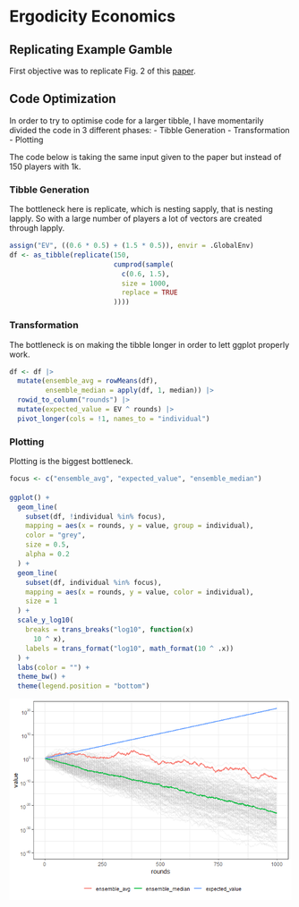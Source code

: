 
<!-- README.md is generated from README.Rmd. Please edit that file -->

# Ergodicity Economics

## Replicating Example Gamble

First objective was to replicate Fig. 2 of this
[paper](https://rdcu.be/cS2t3).

## Code Optimization

In order to try to optimise code for a larger tibble, I have momentarily
divided the code in 3 different phases: - Tibble Generation -
Transformation - Plotting

The code below is taking the same input given to the paper but instead
of 150 players with 1k.

### Tibble Generation

The bottleneck here is replicate, which is nesting sapply, that is
nesting lapply. So with a large number of players a lot of vectors are
created through lapply.

``` r
assign("EV", ((0.6 * 0.5) + (1.5 * 0.5)), envir = .GlobalEnv)
df <- as_tibble(replicate(150,
                          cumprod(sample(
                            c(0.6, 1.5),
                            size = 1000,
                            replace = TRUE
                          ))))
```

### Transformation

The bottleneck is on making the tibble longer in order to lett ggplot
properly work.

``` r
df <- df |>
  mutate(ensemble_avg = rowMeans(df),
         ensemble_median = apply(df, 1, median)) |>
  rowid_to_column("rounds") |>
  mutate(expected_value = EV ^ rounds) |>
  pivot_longer(cols = !1, names_to = "individual")
```

### Plotting

Plotting is the biggest bottleneck.

``` r
focus <- c("ensemble_avg", "expected_value", "ensemble_median")

ggplot() +
  geom_line(
    subset(df, !individual %in% focus),
    mapping = aes(x = rounds, y = value, group = individual),
    color = "grey",
    size = 0.5,
    alpha = 0.2
  ) +
  geom_line(
    subset(df, individual %in% focus),
    mapping = aes(x = rounds, y = value, color = individual),
    size = 1
  ) +
  scale_y_log10(
    breaks = trans_breaks("log10", function(x)
      10 ^ x),
    labels = trans_format("log10", math_format(10 ^ .x))
  ) +
  labs(color = "") +
  theme_bw() +
  theme(legend.position = "bottom")
```

![](README-unnamed-chunk-4-1.png)<!-- -->
